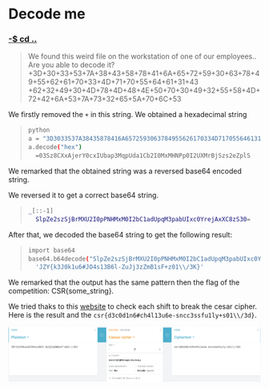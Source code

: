 # Decode me 

### [-$ cd ..](../)

> We found this weird file on the workstation of one of our employees.. Are you able to decode it?
> +3D+30+33+53+7A+38+43+58+78+41+6A+65+72+59+30+63+78+49+55+62+61+70+33+4D+71+70+55+64+61+31+43
> +62+32+49+30+4D+78+4D+48+4E+50+70+30+49+32+55+58+4D+72+42+6A+53+7A+73+32+65+5A+70+6C+53

We firstly removed the `+` in this string. We obtained a hexadecimal string 

> ```sh
> python 
> a = "3D3033537A38435878416A6572593063784955626170334D71705564613143623249304D784D484E507030493255584D72426A537A7332655A706C53"
> a.decode("hex")
>	=03Sz8CXxAjerY0cxIUbap3MqpUda1Cb2I0MxMHNPp0I2UXMrBjSzs2eZplS
> ```

We remarked that the obtained string was a reversed base64 encoded string.

We reversed it to get a correct base64 string. 

> ```sh
> _[::-1]
>	SlpZe2szSjBrMXU2I0pPNHMxM0I2bC1adUpqM3pabUIxc0YrejAxXC8zS30=
>```

After that, we decoded the base64 string to get the following result:

> ```sh
> import base64
> base64.b64decode("SlpZe2szSjBrMXU2I0pPNHMxM0I2bC1adUpqM3pabUIxc0YrejAxXC8zS30=")
>	'JZY{k3J0k1u6#JO4s13B6l-ZuJj3zZmB1sF+z01\\/3K}'
>```

We remarked that the output has the same pattern then the flag of the competition: CSR{some_string}.

We tried thaks to this [website](https://cryptii.com/pipes/caesar-cipher) to check each shift to break the cesar cipher. 
Here is the result and the `csr{d3c0d1n6#ch4l13u6e-sncc3ssfu1ly+s01\\/3d}`.

![shift and result](result.png)